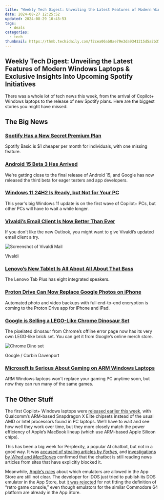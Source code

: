 ```yaml
---
title: "Weekly Tech Digest: Unveiling the Latest Features of Modern Windows Laptops & Exclusive Insights Into Upcoming Spotify Initiatives"
date: 2024-08-27 12:25:52
updated: 2024-08-29 10:43:53
tags:
  - deals
categories:
  - tech
thumbnail: https://thmb.techidaily.com/f2cea06ab8ae79e3da9341215d5a2b3791081a5d0d2f702dc7f4ecb1fa023ae2.jpg
---
```


## Weekly Tech Digest: Unveiling the Latest Features of Modern Windows Laptops & Exclusive Insights Into Upcoming Spotify Initiatives

There was a whole lot of tech news this week, from the arrival of Copilot+ Windows laptops to the release of new Spotify plans. Here are the biggest stories you might have missed.

##  The Big News

### [Spotify Has a New Secret Premium Plan](https://fox-links.techidaily.com/updated-2024-approved-samsungs-rival-the-leading-cameras-to-match-your-gear-360-needs/) 

 Spotify Basic is $1 cheaper per month for individuals, with one missing feature.

### [Android 15 Beta 3 Has Arrived](https://article-knowledge.techidaily.com/new-2024-approved-unveiling-cropped-lengths-imovies-automatic-trimming-logic/) 

 We're getting close to the final release of Android 15, and Google has now released the third beta for eager testers and app developers.

### [Windows 11 24H2 Is Ready, but Not for Your PC](https://extra-tips.techidaily.com/beginners-guide-to-windows-11-audible-recording/) 

 This year's big Windows 11 update is on the first wave of Copilot+ PCs, but other PCs will have to wait a while longer.

### [Vivaldi’s Email Client Is Now Better Than Ever](https://extra-resources.techidaily.com/epic-narrative-institute-premier-choices/) 

 If you don't like the new Outlook, you might want to give Vivaldi’s updated email client a try.

![Screenshot of Vivaldi Mail](https://static1.howtogeekimages.com/wordpress/wp-content/uploads/2024/06/1920w_mail_preview.jpeg) 

Vivaldi

### [Lenovo’s New Tablet Is All About All About That Bass](https://fox-glue.techidaily.com/updated-2024-approved-legacy-in-pixels-iphone-x-memories-photography/) 

 The Lenovo Tab Plus has eight integrated speakers.

### [Proton Drive Can Now Replace Google Photos on iPhone](https://win-amazing.techidaily.com/1722970879070-get-the-latest-realtek-pci-express-fe-chipset-drivers-on-windows-10-no-cost/) 

 Automated photo and video backups with full end-to-end encryption is coming to the Proton Drive app for iPhone and iPad.

### [Google is Selling a LEGO-Like Chrome Dinosaur Set](https://techno-recovery.techidaily.com/yahoo-mail-alert-what-to-do-when-your-inbox-stops-populating-emails/) 

 The pixelated dinosaur from Chrome’s offline error page now has its very own LEGO-like brick set. You can get it from Google’s online merch store.

![Chrome Dino set](https://static1.howtogeekimages.com/wordpress/wp-content/uploads/2024/06/dino.jpg) 

Google / Corbin Davenport

### [Microsoft Is Serious About Gaming on ARM Windows Laptops](https://some-knowledge.techidaily.com/updated-humorhatchery-app/) 

 ARM Windows laptops won't replace your gaming PC anytime soon, but now they can run many of the same games.

##  The Other Stuff

 The first Copilot+ Windows laptops were [released earlier this week](https://blogs.windows.com/devices/2024/06/18/top-things-to-know-about-copilot-pcs-from-microsoft-surface-available-today-at-microsoft-com/), with Qualcomm’s ARM-based Snapdragon X Elite chipsets instead of the usual AMD or Intel processors found in PC laptops. We’ll have to wait and see how well they work over time, but they more closely match the power efficiency of Apple’s MacBook lineup (which use ARM-based Apple Silicon chips).

 This has been a big week for Perplexity, a popular AI chatbot, but not in a good way. It was [accused of stealing articles by _Forbes_](https://www.axios.com/2024/06/18/forbes-perplexity-ai-legal-action-copyright), and [investigations by _Wired_ and _MacStories_](https://www.macstories.net/stories/wired-confirms-perplexity-is-bypassing-efforts-by-websites-to-block-its-web-crawler/) confirmed that the chatbot is still reading news articles from sites that have explicitly blocked it.

 Meanwhile, [Apple’s rules](https://android-transfer.techidaily.com/in-2024-how-to-transfer-data-from-samsung-galaxy-a34-5g-to-samsung-phone-drfone-by-drfone-transfer-from-android-transfer-from-android/) about which emulators are allowed in the App Store are still not clear. The developer for iDOS just tried to publish its DOS emulator in the App Store, but [it was rejected](https://litchie.com/2024/04/new-hope) for not fitting the definition of “retro game console,” even though emulators for the similar Commodore 64 platform are already in the App Store.

<ins class="adsbygoogle"
     style="display:block"
     data-ad-format="autorelaxed"
     data-ad-client="ca-pub-7571918770474297"
     data-ad-slot="1223367746"></ins>



<ins class="adsbygoogle"
     style="display:block"
     data-ad-client="ca-pub-7571918770474297"
     data-ad-slot="8358498916"
     data-ad-format="auto"
     data-full-width-responsive="true"></ins>
